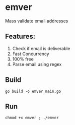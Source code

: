 # emver
Mass validate email addresses


## Features:

1. Check if email is deliverable
2. Fast Concurrency
3. 100% free
4. Parse email using regex


## Build 
`go build -o emver main.go`

## Run

`chmod +x emver ; ./emver`


